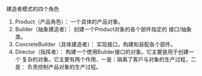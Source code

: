 

建造者模式的四个角色
1) Product（产品角色）： 一个具体的产品对象。
2) Builder（抽象建造者）： 创建一个Product对象的各个部件指定的 接口/抽象类。
3) ConcreteBuilder（具体建造者）： 实现接口，构建和装配各个部件。
4) Director（指挥者）： 构建一个使用Builder接口的对象。它主要是用于创建一个
复杂的对象。它主要有两个作用，一是：隔离了客户与对象的生产过程，二是：
负责控制产品对象的生产过程。


